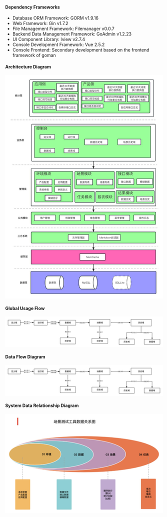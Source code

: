 #### Dependency Frameworks
- Database ORM Framework: GORM v1.9.16
- Web Framework: Gin v1.7.2
- File Management Framework: Filemanager v0.0.7
- Backend Data Management Framework: GoAdmin v1.2.23
- UI Component Library: Iview v2.7.4
- Console Development Framework: Vue 2.5.2
- Console Frontend: Secondary development based on the frontend framework of goman

#### Architecture Diagram
<img src="../image/arch.jpg">

#### Global Usage Flow
<img src="../image/数据流程图.png">

#### Data Flow Diagram
<img src="../image/数据流程图.png">

#### System Data Relationship Diagram
<img src="../image/系统数据关系图.jpg">
